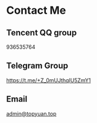# Contact Me

## Tencent QQ group

936535764

## Telegram Group

https://t.me/+Z_0mUJthqIU5ZmY1

## Email

<a href="mailto:admin@topyuan.top">admin@topyuan.top</a>